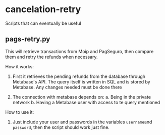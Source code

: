 # cancelation-retry
Scripts that can eventually be useful

## pags-retry.py
This will retrieve transactions from Moip and PagSeguro, then compare them and retry the refunds when necessary.

How it works:

1. First it retrieves the pending refunds from the database through Metabase's API. 
The query itself is written in SQL and is stored by Metabase. Any changes needed must be done there

2. The connection with metabase depends on:
a. Being in the private network
b. Having a Metabase user with access to te query mentioned

How to use it:

1. Just include your user and passwords in the variables `username`and `password`, then the script should work just fine.
